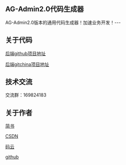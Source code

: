## AG-Admin2.0代码生成器

AG-Admin2.0版本的通用代码生成器！加速业务开发！---

## 关于代码
[后端github项目地址](https://github.com/wxiaoqi/ace-admin)

[后端gitchina项目地址](http://git.oschina.net/geek_qi/ace-security)



## 技术交流
交流群：169824183

## 关于作者
[简书](http://www.jianshu.com/)

[CSDN](http://blog.csdn.net/u011282930)

[码云](http://git.oschina.net/geek_qi)

[github](https://github.com/wxiaoqi)